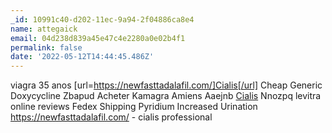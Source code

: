 ```yaml
---
_id: 10991c40-d202-11ec-9a94-2f04886ca8e4
name: attegaick
email: 04d238d839a45e47c4e2280a0e02b4f1
permalink: false
date: '2022-05-12T14:44:45.486Z'
---
```

viagra 35 anos [url=https://newfasttadalafil.com/]Cialis[/url] Cheap Generic Doxycycline Zbapud Acheter Kamagra Amiens Aaejnb <a href=https://newfasttadalafil.com/>Cialis</a> Nnozpq levitra online reviews Fedex Shipping Pyridium Increased Urination https://newfasttadalafil.com/ - cialis professional
